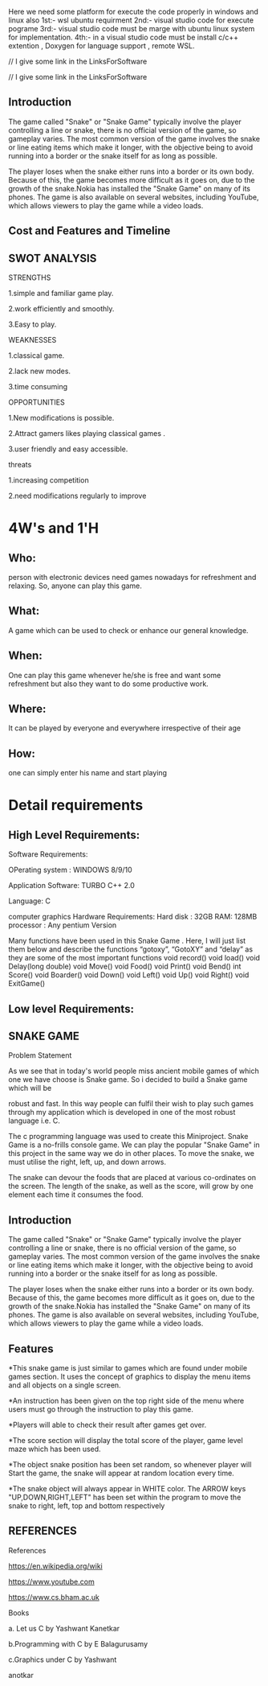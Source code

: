 Here we need some platform for execute the code properly in windows and linux also
1st:- wsl ubuntu requirment
2nd:- visual studio code for execute pograme
3rd:- visual studio code must be marge with ubuntu linux system for implementation.
4th:- in a visual studio code must be install c/c++ extention , Doxygen for language support , remote WSL.

// I give some link in the LinksForSoftware

// I give some link in the LinksForSoftware

## Introduction

The game called "Snake" or "Snake Game" typically involve the player controlling a line or snake, there is no official version of the game, so gameplay varies. The most common version of the game involves the snake or line eating items which make it longer, with the objective being to avoid running into a border or the snake itself for as long as possible.

The player loses when the snake either runs into a border or its own body. Because of this, the game becomes more difficult as it goes on, due to the growth of the snake.Nokia has installed the "Snake Game" on many of its phones. The game is also available on several websites, including YouTube, which allows viewers to play the game while a video loads.

## Cost and Features and Timeline

## SWOT ANALYSIS

STRENGTHS

1.simple and familiar game play.

2.work efficiently and smoothly.

3.Easy to play.

WEAKNESSES

1.classical game.

2.lack new modes.

3.time consuming

OPPORTUNITIES

1.New modifications is possible.

2.Attract gamers likes playing classical games .

3.user friendly and easy accessible.

threats

1.increasing competition

2.need modifications regularly to improve


# 4W&#39;s and 1&#39;H

## Who:
person with electronic devices need games nowadays for refreshment and relaxing. So, anyone can play this game.

## What:
A game which can be used to check or enhance our general knowledge.

## When:
One can play this game whenever he/she is free and want some refreshment but also they want to do some productive work.

## Where:
It can be played by everyone and everywhere irrespective of their age

## How:
one can simply enter his name and start playing


# Detail requirements
## High Level Requirements:
Software Requirements:

OPerating system : WINDOWS 8/9/10

Application Software: TURBO C++ 2.0

Language: C

computer graphics Hardware Requirements: Hard disk : 32GB RAM: 128MB processor : Any pentium Version

Many functions have been used in this Snake Game . Here, I will just list them below and describe the functions “gotoxy”, “GotoXY” and “delay” as they are some of the most important functions void record() void load() void Delay(long double) void Move() void Food() void Print() void Bend() int Score() void Boarder() void Down() void Left() void Up() void Right() void ExitGame()





##  Low level Requirements:


## SNAKE GAME
Problem Statement

As we see that in today's world people miss ancient mobile games of which one we have choose is Snake game. So i decided to build a Snake game which will be

robust and fast. In this way people can fulfil their wish to play such games through my application which is developed in one of the most robust language i.e. C.

The c programming language was used to create this Miniproject. Snake Game is a no-frills console game. We can play the popular "Snake Game" in this project in the same way we do in other places. To move the snake, we must utilise the right, left, up, and down arrows.

The snake can devour the foods that are placed at various co-ordinates on the screen. The length of the snake, as well as the score, will grow by one element each time it consumes the food.


## Introduction
The game called "Snake" or "Snake Game" typically involve the player controlling a line or snake, there is no official version of the game, so gameplay varies. The most common version of the game involves the snake or line eating items which make it longer, with the objective being to avoid running into a border or the snake itself for as long as possible.

The player loses when the snake either runs into a border or its own body. Because of this, the game becomes more difficult as it goes on, due to the growth of the snake.Nokia has installed the "Snake Game" on many of its phones. The game is also available on several websites, including YouTube, which allows viewers to play the game while a video loads.

## Features

*This snake game is just similar to games which are found under mobile games section. It uses the concept of graphics to display the menu items and all objects on a single screen.

*An instruction has been given on the top right side of the menu where users must go through the instruction to play this game.

*Players will able to check their result after games get over.

*The score section will display the total score of the player, game level maze which has been used.

*The object snake position has been set random, so whenever player will Start the game, the snake will appear at random location every time.

*The snake object will always appear in WHITE color. The ARROW keys "UP,DOWN,RIGHT,LEFT" has been set within the program to move the snake to right, left, top and bottom respectively




## REFERENCES
References

https://en.wikipedia.org/wiki

https://www.youtube.com

https://www.cs.bham.ac.uk

Books

a. Let us C by Yashwant Kanetkar

b.Programming with C by E Balagurusamy

c.Graphics under C by Yashwant

anotkar


